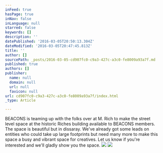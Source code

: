 ```yaml
---
inFeed: true
hasPage: true
inNav: false
inLanguage: null
starred: false
keywords: []
description: ''
datePublished: '2016-03-05T20:50:13.304Z'
dateModified: '2016-03-05T20:47:45.813Z'
title: ''
author: []
sourcePath: _posts/2016-03-05-cd907fc0-c9a3-427c-a3c0-fe8009a93a7f.md
published: true
authors: []
publisher:
  name: null
  domain: null
  url: null
  favicon: null
url: cd907fc0-c9a3-427c-a3c0-fe8009a93a7f/index.html
_type: Article

---
```

BEACONS is teaming up with the folks over at M. Rich to make the street level space at the historic Riches building available to BEACONS members.  The space is beautiful but in dissaray.  We've already got some leads on entities who could take up large footprints but need many more to make this space a busy and vibrant space for creatives.  Let us know if you're interested and we'll gladly show you the space. ![](https://the-grid-user-content.s3-us-west-2.amazonaws.com/08fc6134-d6d1-468c-9a34-9249587f0c96.jpg)
![](https://s3-us-west-2.amazonaws.com/the-grid-img/p/2047c27611db0c7dc962ee8e77f4d45151053f4d.png)